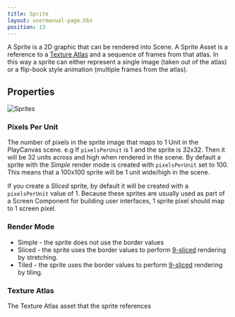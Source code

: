 ```yaml
---
title: Sprite
layout: usermanual-page.hbs
position: 13
---
```


A Sprite is a 2D graphic that can be rendered into Scene. A Sprite Asset is a reference to a [Texture Atlas][1] and a sequence of frames from that atlas. In this way a sprite can either represent a single image (taken out of the atlas) or a flip-book style animation (multiple frames from the atlas).

## Properties

![Sprites][3]

### Pixels Per Unit

The number of pixels in the sprite image that maps to 1 Unit in the PlayCanvas scene. e.g If `pixelsPerUnit` is 1 and the sprite is 32x32. Then it will be 32 units across and high when rendered in the scene. By default a sprite with the *Simple* render mode is created with `pixelsPerUnit` set to 100. This means that a 100x100 sprite will be 1 unit wide/high in the scene.

If you create a *Sliced* sprite, by default it will be created with a `pixelsPerUnit` value of 1. Because these sprites are usually used as part of a Screen Component for building user interfaces, 1 sprite pixel should map to 1 screen pixel.

### Render Mode

* Simple - the sprite does not use the border values
* Sliced - the sprite uses the border values to perform [9-sliced][2] rendering by stretching.
* Tiled - the sprite uses the border values to perform [9-sliced][2] rendering by tiling.

### Texture Atlas

The Texture Atlas asset that the sprite references

[1]: /user-manual/assets/texture-atlas
[2]: /user-manual/2D/9-slicing
[3]: /images/user-manual/assets/sprites/sprites.jpg
